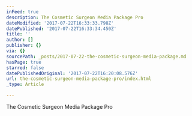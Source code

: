 ```yaml
---
inFeed: true
description: The Cosmetic Surgeon Media Package Pro
dateModified: '2017-07-22T16:33:33.798Z'
datePublished: '2017-07-22T16:33:34.450Z'
title: ''
author: []
publisher: {}
via: {}
sourcePath: _posts/2017-07-22-the-cosmetic-surgeon-media-package.md
hasPage: true
starred: false
datePublishedOriginal: '2017-07-22T16:20:08.576Z'
url: the-cosmetic-surgeon-media-package-pro/index.html
_type: Article

---
```

The Cosmetic Surgeon Media Package Pro